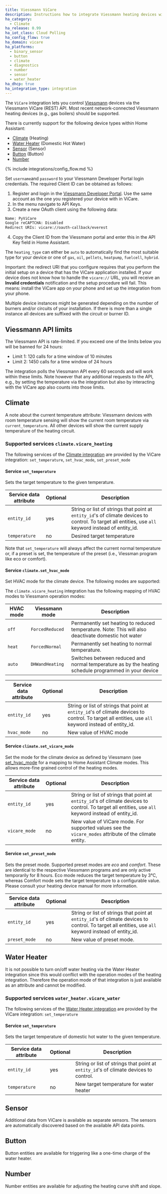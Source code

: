 ```yaml
---
title: Viessmann ViCare
description: Instructions how to integrate Viessmann heating devices with Home Assistant
ha_category:
  - Climate
ha_release: 0.99
ha_iot_class: Cloud Polling
ha_config_flow: true
ha_domain: vicare
ha_platforms:
  - binary_sensor
  - button
  - climate
  - diagnostics
  - number
  - sensor
  - water_heater
ha_dhcp: true
ha_integration_type: integration
---
```


The `ViCare` integration lets you control [Viessmann](https://www.viessmann.com) devices via the Viessmann ViCare (REST) API.
Most recent network-connected Viessmann heating devices (e.g., gas boilers) should be supported.

There is currently support for the following device types within Home Assistant:

- [Climate](#climate) (Heating)
- [Water Heater](#water-heater) (Domestic Hot Water)
- [Sensor](#sensor) (Sensor)
- [Button](#button) (Button)
- [Number](#number)

{% include integrations/config_flow.md %}

Set `username`and `password` to your Viessmann Developer Portal login credentials.
The required Client ID can be obtained as follows:
1. Register and login in the [Viessmann Developer Portal](https://developer.viessmann.com). Use the same account as the one you registered your device with in ViCare.
2. In the menu navigate to API Keys.
3. Create a new OAuth client using the following data:
  ```txt
  Name: PyViCare
  Google reCAPTCHA: Disabled
  Redirect URIs: vicare://oauth-callback/everest
  ```
4. Copy the Client ID from the Viessmann portal and enter this in the API Key field in Home Assistant.

The `heating_type` can either be `auto` to automatically find the most suitable type for your device or one of `gas`, `oil`, `pellets`, `heatpump`, `fuelcell`, `hybrid`.

Important: the redirect URI that you configure requires that you perform the initial setup on a device that has the ViCare application installed. If your device does not know how to handle the `vicare://` URL, you will receive an **Invalid credentials** notification and the setup procedure will fail. This means: install the ViCare app on your phone and set up the integration from your phone.

Multiple device instances might be generated depending on the number of burners and/or circuits of your installation. If there is more than a single instance all devices are suffixed with the circuit or burner ID.

## Viessmann API limits

The Viessmann API is rate-limited. If you exceed one of the limits below you will be banned for 24 hours:

- Limit 1: 120 calls for a time window of 10 minutes
- Limit 2: 1450 calls for a time window of 24 hours

The integration polls the Viessmann API every 60 seconds and will work within these limits. Note however that any additional requests to the API, e.g., by setting the temperature via the integration but also by interacting with the ViCare app also counts into those limits.

## Climate

A note about the current temperature attribute: Viessmann devices with room temperature sensing will show the current room temperature via `current_temperature`. All other devices will show the current supply temperature of the heating circuit.

### Supported services `climate.vicare_heating`

The following services of the [Climate integration](/integrations/climate/) are provided by the ViCare integration: `set_temperature`, `set_hvac_mode`, `set_preset_mode` 

#### Service `set_temperature`

Sets the target temperature to the given temperature.

| Service data attribute | Optional | Description |
| ---------------------- | -------- | ----------- |
| `entity_id` | yes | String or list of strings that point at `entity_id`'s of climate devices to control. To target all entities, use `all` keyword instead of entity_id.
| `temperature` | no | Desired target temperature

Note that `set_temperature` will always affect the current normal temperature or, if a preset is set, the temperature of the preset (i.e., Viessman program like eco or comfort).

#### Service `climate.set_hvac_mode`

Set HVAC mode for the climate device. The following modes are supported:

The `climate.vicare_heating` integration has the following mapping of HVAC modes to Viessmann operation modes:

| HVAC mode | Viessmann mode | Description |
| ---------------------- | -------- | ----------- |
| `off` | `ForcedReduced` | Permanently set heating to reduced temperature. Note: This will also deactivate domestic hot water
| `heat` | `ForcedNormal` | Permanently set heating to normal temperature.
| `auto` | `DHWandHeating` | Switches between reduced and normal temperature as by the heating schedule programmed in your device 
 
| Service data attribute | Optional | Description |
| ---------------------- | -------- | ----------- |
| `entity_id` | yes | String or list of strings that point at `entity_id`'s of climate devices to control. To target all entities, use `all` keyword instead of entity_id.
| `hvac_mode` | no | New value of HVAC mode

#### Service `climate.set_vicare_mode`

Set the mode for the climate device as defined by Viessmann (see [set_hvac_mode](#service-climateset_hvac_mode) for a mapping to Home Assistant Climate modes. This allows more-fine grained control of the heating modes.

| Service data attribute | Optional | Description |
| ---------------------- | -------- | ----------- |
| `entity_id` | yes | String or list of strings that point at `entity_id`'s of climate devices to control. To target all entities, use `all` keyword instead of entity_id.
| `vicare_mode` | no | New value of ViCare mode. For supported values see the `vicare_modes` attribute of the climate entity.

#### Service `set_preset_mode`

Sets the preset mode. Supported preset modes are *eco* and *comfort*. These are identical to the respective Viessmann programs and are only active temporarily for 8 hours.
Eco mode reduces the target temperature by 3°C, whereas Comfort mode sets the target temperature to a configurable value. Please consult your heating device manual for more information.

| Service data attribute | Optional | Description |
| ---------------------- | -------- | ----------- |
| `entity_id` | yes | String or list of strings that point at `entity_id`'s of climate devices to control. To target all entities, use `all` keyword instead of entity_id.
| `preset_mode` | no | New value of preset mode.

## Water Heater

It is not possible to turn on/off water heating via the Water Heater integration since this would conflict with the operation modes of the heating integration. Therefore the operation mode of that integration is just available as an attribute and cannot be modified.

### Supported services `water_heater.vicare_water`

The following services of the [Water Heater integration](/integrations/water_heater/) are provided by the ViCare integration: `set_temperature`

#### Service `set_temperature`

Sets the target temperature of domestic hot water to the given temperature.

| Service data attribute | Optional | Description |
| ---------------------- | -------- | ----------- |
| `entity_id` | yes | String or list of strings that point at `entity_id`'s of climate devices to control.
| `temperature` | no | New target temperature for water heater

## Sensor

Additional data from ViCare is available as separate sensors. The sensors are automatically discovered based on the available API data points.

## Button

Button entities are available for triggering like a one-time charge of the water heater.

## Number

Number entities are available for adjusting the heating curve shift and slope.
